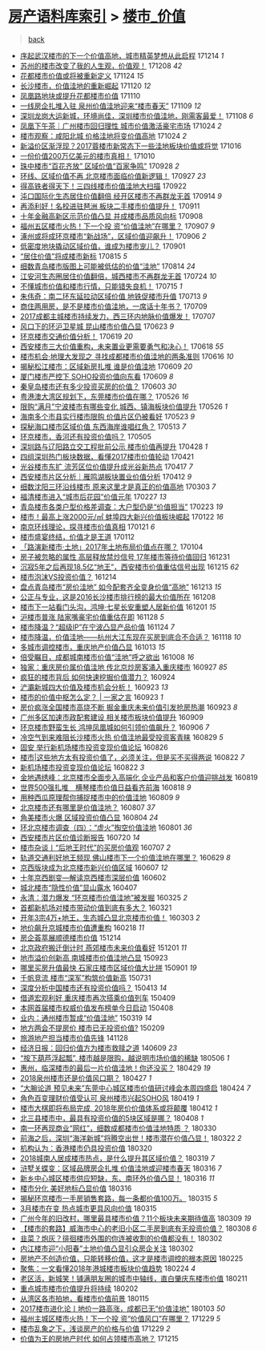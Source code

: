 [房产语料库索引](../../README.md)  > [楼市_价值](楼市_价值.md)
====
> [back](../README.md)

- [序起武汉楼市的下一个价值高地，城市精英梦想从此启程](http://jkwz.applinzi.com/ittc/7046898715158119441.html#%E5%BA%8F%E8%B5%B7%E6%AD%A6%E6%B1%89%E6%A5%BC%E5%B8%82%E7%9A%84%E4%B8%8B%E4%B8%80%E4%B8%AA%E4%BB%B7%E5%80%BC%E9%AB%98%E5%9C%B0%EF%BC%8C%E5%9F%8E%E5%B8%82%E7%B2%BE%E8%8B%B1%E6%A2%A6%E6%83%B3%E4%BB%8E%E6%AD%A4%E5%90%AF%E7%A8%8B) 171214 *1* 
- [苏州的楼市改变了我的人生观，价值观！](http://jkwz.applinzi.com/ittc/7044666178612495376.html#%E8%8B%8F%E5%B7%9E%E7%9A%84%E6%A5%BC%E5%B8%82%E6%94%B9%E5%8F%98%E4%BA%86%E6%88%91%E7%9A%84%E4%BA%BA%E7%94%9F%E8%A7%82%EF%BC%8C%E4%BB%B7%E5%80%BC%E8%A7%82%EF%BC%81) 171208 *42* 
- [花都楼市价值或将被重新定义](http://jkwz.applinzi.com/ittc/7039310158390363152.html#%E8%8A%B1%E9%83%BD%E6%A5%BC%E5%B8%82%E4%BB%B7%E5%80%BC%E6%88%96%E5%B0%86%E8%A2%AB%E9%87%8D%E6%96%B0%E5%AE%9A%E4%B9%89) 171124 *15* 
- [长沙楼市，价值洼地的重新崛起](http://jkwz.applinzi.com/ittc/7038004712526316560.html#%E9%95%BF%E6%B2%99%E6%A5%BC%E5%B8%82%EF%BC%8C%E4%BB%B7%E5%80%BC%E6%B4%BC%E5%9C%B0%E7%9A%84%E9%87%8D%E6%96%B0%E5%B4%9B%E8%B5%B7) 171120 *12* 
- [凤凰路地块或提升花都楼市价值](http://jkwz.applinzi.com/ittc/7034259462142034960.html#%E5%87%A4%E5%87%B0%E8%B7%AF%E5%9C%B0%E5%9D%97%E6%88%96%E6%8F%90%E5%8D%87%E8%8A%B1%E9%83%BD%E6%A5%BC%E5%B8%82%E4%BB%B7%E5%80%BC) 171110  
- [一线房企扎堆入驻 泉州价值洼地迎来“楼市春天”](http://jkwz.applinzi.com/ittc/7034065144324293648.html#%E4%B8%80%E7%BA%BF%E6%88%BF%E4%BC%81%E6%89%8E%E5%A0%86%E5%85%A5%E9%A9%BB+%E6%B3%89%E5%B7%9E%E4%BB%B7%E5%80%BC%E6%B4%BC%E5%9C%B0%E8%BF%8E%E6%9D%A5%E2%80%9C%E6%A5%BC%E5%B8%82%E6%98%A5%E5%A4%A9%E2%80%9D) 171109 *12* 
- [深圳龙岗大运新城，环境尚佳，深圳楼市价值洼地，刚需客最爱！](http://jkwz.applinzi.com/ittc/7033662922180527121.html#%E6%B7%B1%E5%9C%B3%E9%BE%99%E5%B2%97%E5%A4%A7%E8%BF%90%E6%96%B0%E5%9F%8E%EF%BC%8C%E7%8E%AF%E5%A2%83%E5%B0%9A%E4%BD%B3%EF%BC%8C%E6%B7%B1%E5%9C%B3%E6%A5%BC%E5%B8%82%E4%BB%B7%E5%80%BC%E6%B4%BC%E5%9C%B0%EF%BC%8C%E5%88%9A%E9%9C%80%E5%AE%A2%E6%9C%80%E7%88%B1%EF%BC%81) 171108 *6* 
- [凤凰下午茶｜广州楼市回归理性 城市价值激活豪宅市场](http://jkwz.applinzi.com/ittc/7028123641001280529.html#%E5%87%A4%E5%87%B0%E4%B8%8B%E5%8D%88%E8%8C%B6%EF%BD%9C%E5%B9%BF%E5%B7%9E%E6%A5%BC%E5%B8%82%E5%9B%9E%E5%BD%92%E7%90%86%E6%80%A7+%E5%9F%8E%E5%B8%82%E4%BB%B7%E5%80%BC%E6%BF%80%E6%B4%BB%E8%B1%AA%E5%AE%85%E5%B8%82%E5%9C%BA) 171024 *2* 
- [楼市观察：咸阳北城 价格洼地将变价值高地](http://jkwz.applinzi.com/ittc/7028006626265662480.html#%E6%A5%BC%E5%B8%82%E8%A7%82%E5%AF%9F%EF%BC%9A%E5%92%B8%E9%98%B3%E5%8C%97%E5%9F%8E+%E4%BB%B7%E6%A0%BC%E6%B4%BC%E5%9C%B0%E5%B0%86%E5%8F%98%E4%BB%B7%E5%80%BC%E9%AB%98%E5%9C%B0) 171024 *2* 
- [新溢价区渐浮现？2017蓉楼市新常态下一些洼地板块价值或将觉](http://jkwz.applinzi.com/ittc/7025089960544306192.html#%E6%96%B0%E6%BA%A2%E4%BB%B7%E5%8C%BA%E6%B8%90%E6%B5%AE%E7%8E%B0%EF%BC%9F2017%E8%93%89%E6%A5%BC%E5%B8%82%E6%96%B0%E5%B8%B8%E6%80%81%E4%B8%8B%E4%B8%80%E4%BA%9B%E6%B4%BC%E5%9C%B0%E6%9D%BF%E5%9D%97%E4%BB%B7%E5%80%BC%E6%88%96%E5%B0%86%E8%A7%89) 171016  
- [一份价值200万亿美元的楼市真相！](http://jkwz.applinzi.com/ittc/7022736620829279249.html#%E4%B8%80%E4%BB%BD%E4%BB%B7%E5%80%BC200%E4%B8%87%E4%BA%BF%E7%BE%8E%E5%85%83%E7%9A%84%E6%A5%BC%E5%B8%82%E7%9C%9F%E7%9B%B8%EF%BC%81) 171010  
- [珠中楼市“百花齐放” 区域价值“百家争鸣”](http://jkwz.applinzi.com/ittc/7018278637110035473.html#%E7%8F%A0%E4%B8%AD%E6%A5%BC%E5%B8%82%E2%80%9C%E7%99%BE%E8%8A%B1%E9%BD%90%E6%94%BE%E2%80%9D+%E5%8C%BA%E5%9F%9F%E4%BB%B7%E5%80%BC%E2%80%9C%E7%99%BE%E5%AE%B6%E4%BA%89%E9%B8%A3%E2%80%9D) 170928 *2* 
- [环线、区域价值不再 北京楼市面临价值新逻辑！](http://jkwz.applinzi.com/ittc/7018032792695473169.html#%E7%8E%AF%E7%BA%BF%E3%80%81%E5%8C%BA%E5%9F%9F%E4%BB%B7%E5%80%BC%E4%B8%8D%E5%86%8D+%E5%8C%97%E4%BA%AC%E6%A5%BC%E5%B8%82%E9%9D%A2%E4%B8%B4%E4%BB%B7%E5%80%BC%E6%96%B0%E9%80%BB%E8%BE%91%EF%BC%81) 170927 *23* 
- [得高铁者得天下！三四线楼市价值洼地大扫描](http://jkwz.applinzi.com/ittc/7016120834383676432.html#%E5%BE%97%E9%AB%98%E9%93%81%E8%80%85%E5%BE%97%E5%A4%A9%E4%B8%8B%EF%BC%81%E4%B8%89%E5%9B%9B%E7%BA%BF%E6%A5%BC%E5%B8%82%E4%BB%B7%E5%80%BC%E6%B4%BC%E5%9C%B0%E5%A4%A7%E6%89%AB%E6%8F%8F) 170922  
- [沌口国际化生态居住价值翻倍 经开区楼市不再群龙无首](http://jkwz.applinzi.com/ittc/7013184013311935505.html#%E6%B2%8C%E5%8F%A3%E5%9B%BD%E9%99%85%E5%8C%96%E7%94%9F%E6%80%81%E5%B1%85%E4%BD%8F%E4%BB%B7%E5%80%BC%E7%BF%BB%E5%80%8D+%E7%BB%8F%E5%BC%80%E5%8C%BA%E6%A5%BC%E5%B8%82%E4%B8%8D%E5%86%8D%E7%BE%A4%E9%BE%99%E6%97%A0%E9%A6%96) 170914 *9* 
- [再添利好！名校进驻琶洲 板块二手楼市价值提升！](http://jkwz.applinzi.com/ittc/7011944861669000209.html#%E5%86%8D%E6%B7%BB%E5%88%A9%E5%A5%BD%EF%BC%81%E5%90%8D%E6%A0%A1%E8%BF%9B%E9%A9%BB%E7%90%B6%E6%B4%B2+%E6%9D%BF%E5%9D%97%E4%BA%8C%E6%89%8B%E6%A5%BC%E5%B8%82%E4%BB%B7%E5%80%BC%E6%8F%90%E5%8D%87%EF%BC%81) 170911  
- [十年金融高新区示范价值凸显 并成楼市品质风向标](http://jkwz.applinzi.com/ittc/7010839265876116497.html#%E5%8D%81%E5%B9%B4%E9%87%91%E8%9E%8D%E9%AB%98%E6%96%B0%E5%8C%BA%E7%A4%BA%E8%8C%83%E4%BB%B7%E5%80%BC%E5%87%B8%E6%98%BE+%E5%B9%B6%E6%88%90%E6%A5%BC%E5%B8%82%E5%93%81%E8%B4%A8%E9%A3%8E%E5%90%91%E6%A0%87) 170908  
- [福州五区楼市火热！下一个投 资“价值洼地”在哪里？](http://jkwz.applinzi.com/ittc/7010496175512486928.html#%E7%A6%8F%E5%B7%9E%E4%BA%94%E5%8C%BA%E6%A5%BC%E5%B8%82%E7%81%AB%E7%83%AD%EF%BC%81%E4%B8%8B%E4%B8%80%E4%B8%AA%E6%8A%95+%E8%B5%84%E2%80%9C%E4%BB%B7%E5%80%BC%E6%B4%BC%E5%9C%B0%E2%80%9D%E5%9C%A8%E5%93%AA%E9%87%8C%EF%BC%9F) 170907 *9* 
- [涿州或将成环京楼市“新战场”，区域价值迎飙升！](http://jkwz.applinzi.com/ittc/7010135024228369424.html#%E6%B6%BF%E5%B7%9E%E6%88%96%E5%B0%86%E6%88%90%E7%8E%AF%E4%BA%AC%E6%A5%BC%E5%B8%82%E2%80%9C%E6%96%B0%E6%88%98%E5%9C%BA%E2%80%9D%EF%BC%8C%E5%8C%BA%E5%9F%9F%E4%BB%B7%E5%80%BC%E8%BF%8E%E9%A3%99%E5%8D%87%EF%BC%81) 170906 *2* 
- [低密度地块撬动区域价值，谁成为楼市宠儿？](http://jkwz.applinzi.com/ittc/7008276415219500049.html#%E4%BD%8E%E5%AF%86%E5%BA%A6%E5%9C%B0%E5%9D%97%E6%92%AC%E5%8A%A8%E5%8C%BA%E5%9F%9F%E4%BB%B7%E5%80%BC%EF%BC%8C%E8%B0%81%E6%88%90%E4%B8%BA%E6%A5%BC%E5%B8%82%E5%AE%A0%E5%84%BF%EF%BC%9F) 170901  
- [“居住价值”将成楼市新标](http://jkwz.applinzi.com/ittc/7002154388276380688.html#%E2%80%9C%E5%B1%85%E4%BD%8F%E4%BB%B7%E5%80%BC%E2%80%9D%E5%B0%86%E6%88%90%E6%A5%BC%E5%B8%82%E6%96%B0%E6%A0%87) 170815 *5* 
- [细数青岛楼市版图上可能被低估的价值“洼地”](http://jkwz.applinzi.com/ittc/7001612960437634065.html#%E7%BB%86%E6%95%B0%E9%9D%92%E5%B2%9B%E6%A5%BC%E5%B8%82%E7%89%88%E5%9B%BE%E4%B8%8A%E5%8F%AF%E8%83%BD%E8%A2%AB%E4%BD%8E%E4%BC%B0%E7%9A%84%E4%BB%B7%E5%80%BC%E2%80%9C%E6%B4%BC%E5%9C%B0%E2%80%9D) 170814 *24* 
- [江安河生态圈居住价值翻倍，城西楼市不再群龙无首](http://jkwz.applinzi.com/ittc/6993800498753569808.html#%E6%B1%9F%E5%AE%89%E6%B2%B3%E7%94%9F%E6%80%81%E5%9C%88%E5%B1%85%E4%BD%8F%E4%BB%B7%E5%80%BC%E7%BF%BB%E5%80%8D%EF%BC%8C%E5%9F%8E%E8%A5%BF%E6%A5%BC%E5%B8%82%E4%B8%8D%E5%86%8D%E7%BE%A4%E9%BE%99%E6%97%A0%E9%A6%96) 170724 *10* 
- [不懂城市价值和楼市行情，只能错失良机！](http://jkwz.applinzi.com/ittc/6990144452835148816.html#%E4%B8%8D%E6%87%82%E5%9F%8E%E5%B8%82%E4%BB%B7%E5%80%BC%E5%92%8C%E6%A5%BC%E5%B8%82%E8%A1%8C%E6%83%85%EF%BC%8C%E5%8F%AA%E8%83%BD%E9%94%99%E5%A4%B1%E8%89%AF%E6%9C%BA%EF%BC%81) 170715 *1* 
- [朱伟奇：南二环东延拉动区域价值 地铁促楼市升值](http://jkwz.applinzi.com/ittc/6989800571392230416.html#%E6%9C%B1%E4%BC%9F%E5%A5%87%EF%BC%9A%E5%8D%97%E4%BA%8C%E7%8E%AF%E4%B8%9C%E5%BB%B6%E6%8B%89%E5%8A%A8%E5%8C%BA%E5%9F%9F%E4%BB%B7%E5%80%BC+%E5%9C%B0%E9%93%81%E4%BF%83%E6%A5%BC%E5%B8%82%E5%8D%87%E5%80%BC) 170713 *9* 
- [商住两用房，是不是楼市价值洼地，一席话十年书？](http://jkwz.applinzi.com/ittc/6988437290027058180.html#%E5%95%86%E4%BD%8F%E4%B8%A4%E7%94%A8%E6%88%BF%EF%BC%8C%E6%98%AF%E4%B8%8D%E6%98%AF%E6%A5%BC%E5%B8%82%E4%BB%B7%E5%80%BC%E6%B4%BC%E5%9C%B0%EF%BC%8C%E4%B8%80%E5%B8%AD%E8%AF%9D%E5%8D%81%E5%B9%B4%E4%B9%A6%EF%BC%9F) 170709  
- [2017成都主城楼市持续发力，西三环内地脉价值爆发！](http://jkwz.applinzi.com/ittc/6987568577908311045.html#2017%E6%88%90%E9%83%BD%E4%B8%BB%E5%9F%8E%E6%A5%BC%E5%B8%82%E6%8C%81%E7%BB%AD%E5%8F%91%E5%8A%9B%EF%BC%8C%E8%A5%BF%E4%B8%89%E7%8E%AF%E5%86%85%E5%9C%B0%E8%84%89%E4%BB%B7%E5%80%BC%E7%88%86%E5%8F%91%EF%BC%81) 170707  
- [风口下的环沪卫星城 昆山楼市价值凸显](http://jkwz.applinzi.com/ittc/6982252413002974212.html#%E9%A3%8E%E5%8F%A3%E4%B8%8B%E7%9A%84%E7%8E%AF%E6%B2%AA%E5%8D%AB%E6%98%9F%E5%9F%8E+%E6%98%86%E5%B1%B1%E6%A5%BC%E5%B8%82%E4%BB%B7%E5%80%BC%E5%87%B8%E6%98%BE) 170623 *9* 
- [环京楼市交通价值分析！](http://jkwz.applinzi.com/ittc/6980979712124781572.html#%E7%8E%AF%E4%BA%AC%E6%A5%BC%E5%B8%82%E4%BA%A4%E9%80%9A%E4%BB%B7%E5%80%BC%E5%88%86%E6%9E%90%EF%BC%81) 170619 *20* 
- [西安楼市三大价值重构，未来置业更需要勇气和决心！](http://jkwz.applinzi.com/ittc/6980542723718120452.html#%E8%A5%BF%E5%AE%89%E6%A5%BC%E5%B8%82%E4%B8%89%E5%A4%A7%E4%BB%B7%E5%80%BC%E9%87%8D%E6%9E%84%EF%BC%8C%E6%9C%AA%E6%9D%A5%E7%BD%AE%E4%B8%9A%E6%9B%B4%E9%9C%80%E8%A6%81%E5%8B%87%E6%B0%94%E5%92%8C%E5%86%B3%E5%BF%83%EF%BC%81) 170618 *55* 
- [楼市机会·地理大发现之 寻找成都楼市价值洼地的两条准则](http://jkwz.applinzi.com/ittc/6979814105438225412.html#%E6%A5%BC%E5%B8%82%E6%9C%BA%E4%BC%9A%C2%B7%E5%9C%B0%E7%90%86%E5%A4%A7%E5%8F%91%E7%8E%B0%E4%B9%8B+%E5%AF%BB%E6%89%BE%E6%88%90%E9%83%BD%E6%A5%BC%E5%B8%82%E4%BB%B7%E5%80%BC%E6%B4%BC%E5%9C%B0%E7%9A%84%E4%B8%A4%E6%9D%A1%E5%87%86%E5%88%99) 170616 *10* 
- [揭秘松江楼市：区域新房扎堆 谁是价值洼地](http://jkwz.applinzi.com/ittc/6977120455503643653.html#%E6%8F%AD%E7%A7%98%E6%9D%BE%E6%B1%9F%E6%A5%BC%E5%B8%82%EF%BC%9A%E5%8C%BA%E5%9F%9F%E6%96%B0%E6%88%BF%E6%89%8E%E5%A0%86+%E8%B0%81%E6%98%AF%E4%BB%B7%E5%80%BC%E6%B4%BC%E5%9C%B0) 170609 *20* 
- [厦门楼市严控下 SOHO投资价值向东看](http://jkwz.applinzi.com/ittc/6977110215802487812.html#%E5%8E%A6%E9%97%A8%E6%A5%BC%E5%B8%82%E4%B8%A5%E6%8E%A7%E4%B8%8B+SOHO%E6%8A%95%E8%B5%84%E4%BB%B7%E5%80%BC%E5%90%91%E4%B8%9C%E7%9C%8B) 170609 *8* 
- [秦皇岛楼市还有多少投资买房的价值？](http://jkwz.applinzi.com/ittc/6975014542802158596.html#%E7%A7%A6%E7%9A%87%E5%B2%9B%E6%A5%BC%E5%B8%82%E8%BF%98%E6%9C%89%E5%A4%9A%E5%B0%91%E6%8A%95%E8%B5%84%E4%B9%B0%E6%88%BF%E7%9A%84%E4%BB%B7%E5%80%BC%EF%BC%9F) 170603 *30* 
- [粤港澳大湾区规划下，东莞楼市价值在哪？](http://jkwz.applinzi.com/ittc/6971996184838145028.html#%E7%B2%A4%E6%B8%AF%E6%BE%B3%E5%A4%A7%E6%B9%BE%E5%8C%BA%E8%A7%84%E5%88%92%E4%B8%8B%EF%BC%8C%E4%B8%9C%E8%8E%9E%E6%A5%BC%E5%B8%82%E4%BB%B7%E5%80%BC%E5%9C%A8%E5%93%AA%EF%BC%9F) 170526 *16* 
- [限购“满月”宁波楼市有哪些变化 城西、镇海板块价值提升](http://jkwz.applinzi.com/ittc/6971872294468060164.html#%E9%99%90%E8%B4%AD%E2%80%9C%E6%BB%A1%E6%9C%88%E2%80%9D%E5%AE%81%E6%B3%A2%E6%A5%BC%E5%B8%82%E6%9C%89%E5%93%AA%E4%BA%9B%E5%8F%98%E5%8C%96+%E5%9F%8E%E8%A5%BF%E3%80%81%E9%95%87%E6%B5%B7%E6%9D%BF%E5%9D%97%E4%BB%B7%E5%80%BC%E6%8F%90%E5%8D%87) 170526 *1* 
- [海南多个市县实行楼市限购 价值片区仍被看好](http://jkwz.applinzi.com/ittc/6970900121578374148.html#%E6%B5%B7%E5%8D%97%E5%A4%9A%E4%B8%AA%E5%B8%82%E5%8E%BF%E5%AE%9E%E8%A1%8C%E6%A5%BC%E5%B8%82%E9%99%90%E8%B4%AD+%E4%BB%B7%E5%80%BC%E7%89%87%E5%8C%BA%E4%BB%8D%E8%A2%AB%E7%9C%8B%E5%A5%BD) 170523 *9* 
- [探秘海口楼市区域价值 东西海岸谁唱红角？](http://jkwz.applinzi.com/ittc/6967212179685114885.html#%E6%8E%A2%E7%A7%98%E6%B5%B7%E5%8F%A3%E6%A5%BC%E5%B8%82%E5%8C%BA%E5%9F%9F%E4%BB%B7%E5%80%BC+%E4%B8%9C%E8%A5%BF%E6%B5%B7%E5%B2%B8%E8%B0%81%E5%94%B1%E7%BA%A2%E8%A7%92%EF%BC%9F) 170513 *7* 
- [环京楼市，香河还有投资价值吗？](http://jkwz.applinzi.com/ittc/6964321649158521861.html#%E7%8E%AF%E4%BA%AC%E6%A5%BC%E5%B8%82%EF%BC%8C%E9%A6%99%E6%B2%B3%E8%BF%98%E6%9C%89%E6%8A%95%E8%B5%84%E4%BB%B7%E5%80%BC%E5%90%97%EF%BC%9F) 170505  
- [深圳路与辽阳路立交工程批前公示 楼市价值再提升](http://jkwz.applinzi.com/ittc/6961605617608295429.html#%E6%B7%B1%E5%9C%B3%E8%B7%AF%E4%B8%8E%E8%BE%BD%E9%98%B3%E8%B7%AF%E7%AB%8B%E4%BA%A4%E5%B7%A5%E7%A8%8B%E6%89%B9%E5%89%8D%E5%85%AC%E7%A4%BA+%E6%A5%BC%E5%B8%82%E4%BB%B7%E5%80%BC%E5%86%8D%E6%8F%90%E5%8D%87) 170428 *1* 
- [四组深圳热门板块数据，看懂2017楼市价值轮动](http://jkwz.applinzi.com/ittc/6959030418346083332.html#%E5%9B%9B%E7%BB%84%E6%B7%B1%E5%9C%B3%E7%83%AD%E9%97%A8%E6%9D%BF%E5%9D%97%E6%95%B0%E6%8D%AE%EF%BC%8C%E7%9C%8B%E6%87%822017%E6%A5%BC%E5%B8%82%E4%BB%B7%E5%80%BC%E8%BD%AE%E5%8A%A8) 170421  
- [光谷楼市东扩 流芳区位价值提升成光谷新热点](http://jkwz.applinzi.com/ittc/6957430164626605061.html#%E5%85%89%E8%B0%B7%E6%A5%BC%E5%B8%82%E4%B8%9C%E6%89%A9+%E6%B5%81%E8%8A%B3%E5%8C%BA%E4%BD%8D%E4%BB%B7%E5%80%BC%E6%8F%90%E5%8D%87%E6%88%90%E5%85%89%E8%B0%B7%E6%96%B0%E7%83%AD%E7%82%B9) 170417 *7* 
- [西安楼市片区分析｜雁鸣湖板块置业价值分析](http://jkwz.applinzi.com/ittc/6955603561680471045.html#%E8%A5%BF%E5%AE%89%E6%A5%BC%E5%B8%82%E7%89%87%E5%8C%BA%E5%88%86%E6%9E%90%EF%BD%9C%E9%9B%81%E9%B8%A3%E6%B9%96%E6%9D%BF%E5%9D%97%E7%BD%AE%E4%B8%9A%E4%BB%B7%E5%80%BC%E5%88%86%E6%9E%90) 170412 *9* 
- [细数沈阳三环沿线楼市 原来这里才是真正的价值高地](http://jkwz.applinzi.com/ittc/6940765838566228997.html#%E7%BB%86%E6%95%B0%E6%B2%88%E9%98%B3%E4%B8%89%E7%8E%AF%E6%B2%BF%E7%BA%BF%E6%A5%BC%E5%B8%82+%E5%8E%9F%E6%9D%A5%E8%BF%99%E9%87%8C%E6%89%8D%E6%98%AF%E7%9C%9F%E6%AD%A3%E7%9A%84%E4%BB%B7%E5%80%BC%E9%AB%98%E5%9C%B0) 170303 *7* 
- [福清楼市进入“城市后花园”价值元年](http://jkwz.applinzi.com/ittc/6939317438754849796.html#%E7%A6%8F%E6%B8%85%E6%A5%BC%E5%B8%82%E8%BF%9B%E5%85%A5%E2%80%9C%E5%9F%8E%E5%B8%82%E5%90%8E%E8%8A%B1%E5%9B%AD%E2%80%9D%E4%BB%B7%E5%80%BC%E5%85%83%E5%B9%B4) 170227 *13* 
- [青岛楼市各类户型价格差调查：大户型仍是“价值担当”](http://jkwz.applinzi.com/ittc/6937728909587252229.html#%E9%9D%92%E5%B2%9B%E6%A5%BC%E5%B8%82%E5%90%84%E7%B1%BB%E6%88%B7%E5%9E%8B%E4%BB%B7%E6%A0%BC%E5%B7%AE%E8%B0%83%E6%9F%A5%EF%BC%9A%E5%A4%A7%E6%88%B7%E5%9E%8B%E4%BB%8D%E6%98%AF%E2%80%9C%E4%BB%B7%E5%80%BC%E6%8B%85%E5%BD%93%E2%80%9D) 170223 *19* 
- [楼市！最高上涨2000元/㎡ 蚌埠四大新兴价值板块崛起](http://jkwz.applinzi.com/ittc/6925890933613921284.html#%E6%A5%BC%E5%B8%82%EF%BC%81%E6%9C%80%E9%AB%98%E4%B8%8A%E6%B6%A82000%E5%85%83%2F%E3%8E%A1+%E8%9A%8C%E5%9F%A0%E5%9B%9B%E5%A4%A7%E6%96%B0%E5%85%B4%E4%BB%B7%E5%80%BC%E6%9D%BF%E5%9D%97%E5%B4%9B%E8%B5%B7) 170122 *16* 
- [南京环线理论，探寻楼市价值真相](http://jkwz.applinzi.com/ittc/6925547179380048900.html#%E5%8D%97%E4%BA%AC%E7%8E%AF%E7%BA%BF%E7%90%86%E8%AE%BA%EF%BC%8C%E6%8E%A2%E5%AF%BB%E6%A5%BC%E5%B8%82%E4%BB%B7%E5%80%BC%E7%9C%9F%E7%9B%B8) 170121 *6* 
- [楼市盛宴终结，价值才是王道](http://jkwz.applinzi.com/ittc/6922176595363365893.html#%E6%A5%BC%E5%B8%82%E7%9B%9B%E5%AE%B4%E7%BB%88%E7%BB%93%EF%BC%8C%E4%BB%B7%E5%80%BC%E6%89%8D%E6%98%AF%E7%8E%8B%E9%81%93) 170112  
- [「路演新楼市·土地」2017年土地布局价值点在哪？](http://jkwz.applinzi.com/ittc/6919424892239086596.html#%E3%80%8C%E8%B7%AF%E6%BC%94%E6%96%B0%E6%A5%BC%E5%B8%82%C2%B7%E5%9C%9F%E5%9C%B0%E3%80%8D2017%E5%B9%B4%E5%9C%9F%E5%9C%B0%E5%B8%83%E5%B1%80%E4%BB%B7%E5%80%BC%E7%82%B9%E5%9C%A8%E5%93%AA%EF%BC%9F) 170104  
- [房子被忽略的属性 高层释放禁炒信号 17年楼市等待价值回归](http://jkwz.applinzi.com/ittc/6917580075318117381.html#%E6%88%BF%E5%AD%90%E8%A2%AB%E5%BF%BD%E7%95%A5%E7%9A%84%E5%B1%9E%E6%80%A7+%E9%AB%98%E5%B1%82%E9%87%8A%E6%94%BE%E7%A6%81%E7%82%92%E4%BF%A1%E5%8F%B7+17%E5%B9%B4%E6%A5%BC%E5%B8%82%E7%AD%89%E5%BE%85%E4%BB%B7%E5%80%BC%E5%9B%9E%E5%BD%92) 161231  
- [沉寂5年之后再现18.5亿“地王”，西安楼市价值重估信号出现](http://jkwz.applinzi.com/ittc/6911910587281179652.html#%E6%B2%89%E5%AF%825%E5%B9%B4%E4%B9%8B%E5%90%8E%E5%86%8D%E7%8E%B018.5%E4%BA%BF%E2%80%9C%E5%9C%B0%E7%8E%8B%E2%80%9D%EF%BC%8C%E8%A5%BF%E5%AE%89%E6%A5%BC%E5%B8%82%E4%BB%B7%E5%80%BC%E9%87%8D%E4%BC%B0%E4%BF%A1%E5%8F%B7%E5%87%BA%E7%8E%B0) 161215 *62* 
- [楼市泡沫VS投资价值？](http://jkwz.applinzi.com/ittc/6911511203158688773.html#%E6%A5%BC%E5%B8%82%E6%B3%A1%E6%B2%ABVS%E6%8A%95%E8%B5%84%E4%BB%B7%E5%80%BC%EF%BC%9F) 161214  
- [盘点青岛楼市“房价洼地” 如今配套齐全变身价值“高地”](http://jkwz.applinzi.com/ittc/6911013685870199813.html#%E7%9B%98%E7%82%B9%E9%9D%92%E5%B2%9B%E6%A5%BC%E5%B8%82%E2%80%9C%E6%88%BF%E4%BB%B7%E6%B4%BC%E5%9C%B0%E2%80%9D+%E5%A6%82%E4%BB%8A%E9%85%8D%E5%A5%97%E9%BD%90%E5%85%A8%E5%8F%98%E8%BA%AB%E4%BB%B7%E5%80%BC%E2%80%9C%E9%AB%98%E5%9C%B0%E2%80%9D) 161213 *15* 
- [公正与专业，这是2016长沙楼市排行榜的最大价值所在](http://jkwz.applinzi.com/ittc/6909178965830140932.html#%E5%85%AC%E6%AD%A3%E4%B8%8E%E4%B8%93%E4%B8%9A%EF%BC%8C%E8%BF%99%E6%98%AF2016%E9%95%BF%E6%B2%99%E6%A5%BC%E5%B8%82%E6%8E%92%E8%A1%8C%E6%A6%9C%E7%9A%84%E6%9C%80%E5%A4%A7%E4%BB%B7%E5%80%BC%E6%89%80%E5%9C%A8) 161208  
- [楼市下一站看门头沟，鸿坤·七星长安重塑人居新价值](http://jkwz.applinzi.com/ittc/6906680094897996804.html#%E6%A5%BC%E5%B8%82%E4%B8%8B%E4%B8%80%E7%AB%99%E7%9C%8B%E9%97%A8%E5%A4%B4%E6%B2%9F%EF%BC%8C%E9%B8%BF%E5%9D%A4%C2%B7%E4%B8%83%E6%98%9F%E9%95%BF%E5%AE%89%E9%87%8D%E5%A1%91%E4%BA%BA%E5%B1%85%E6%96%B0%E4%BB%B7%E5%80%BC) 161201 *15* 
- [沪楼市普涨 陆家嘴豪宅价值重估在即](http://jkwz.applinzi.com/ittc/6902469502528128004.html#%E6%B2%AA%E6%A5%BC%E5%B8%82%E6%99%AE%E6%B6%A8+%E9%99%86%E5%AE%B6%E5%98%B4%E8%B1%AA%E5%AE%85%E4%BB%B7%E5%80%BC%E9%87%8D%E4%BC%B0%E5%9C%A8%E5%8D%B3) 161128 *5* 
- [楼市降温？“超级IP”在宁波凸显产品价值](http://jkwz.applinzi.com/ittc/6904084531551683589.html#%E6%A5%BC%E5%B8%82%E9%99%8D%E6%B8%A9%EF%BC%9F%E2%80%9C%E8%B6%85%E7%BA%A7IP%E2%80%9D%E5%9C%A8%E5%AE%81%E6%B3%A2%E5%87%B8%E6%98%BE%E4%BA%A7%E5%93%81%E4%BB%B7%E5%80%BC) 161124 *7* 
- [楼市降温，价值洼地——杭州大江东现在买房到底合不合适？](http://jkwz.applinzi.com/ittc/6901911368222901253.html#%E6%A5%BC%E5%B8%82%E9%99%8D%E6%B8%A9%EF%BC%8C%E4%BB%B7%E5%80%BC%E6%B4%BC%E5%9C%B0%E2%80%94%E2%80%94%E6%9D%AD%E5%B7%9E%E5%A4%A7%E6%B1%9F%E4%B8%9C%E7%8E%B0%E5%9C%A8%E4%B9%B0%E6%88%BF%E5%88%B0%E5%BA%95%E5%90%88%E4%B8%8D%E5%90%88%E9%80%82%EF%BC%9F) 161118 *10* 
- [多城市调控楼市，重庆地产价值凸显](http://jkwz.applinzi.com/ittc/6888304677858313220.html#%E5%A4%9A%E5%9F%8E%E5%B8%82%E8%B0%83%E6%8E%A7%E6%A5%BC%E5%B8%82%EF%BC%8C%E9%87%8D%E5%BA%86%E5%9C%B0%E4%BA%A7%E4%BB%B7%E5%80%BC%E5%87%B8%E6%98%BE) 161013 *15* 
- [倍受瞩目，成都城南楼市价值“洼地”呼之欲出](http://jkwz.applinzi.com/ittc/6886692998246564869.html#%E5%80%8D%E5%8F%97%E7%9E%A9%E7%9B%AE%EF%BC%8C%E6%88%90%E9%83%BD%E5%9F%8E%E5%8D%97%E6%A5%BC%E5%B8%82%E4%BB%B7%E5%80%BC%E2%80%9C%E6%B4%BC%E5%9C%B0%E2%80%9D%E5%91%BC%E4%B9%8B%E6%AC%B2%E5%87%BA) 161008 *16* 
- [独家：重庆房价属价值洼地 传北京炒房客涌入重庆楼市](http://jkwz.applinzi.com/ittc/6882529186832450564.html#%E7%8B%AC%E5%AE%B6%EF%BC%9A%E9%87%8D%E5%BA%86%E6%88%BF%E4%BB%B7%E5%B1%9E%E4%BB%B7%E5%80%BC%E6%B4%BC%E5%9C%B0+%E4%BC%A0%E5%8C%97%E4%BA%AC%E7%82%92%E6%88%BF%E5%AE%A2%E6%B6%8C%E5%85%A5%E9%87%8D%E5%BA%86%E6%A5%BC%E5%B8%82) 160927 *85* 
- [疯狂的楼市背后 如何快速挖掘价值潜力？](http://jkwz.applinzi.com/ittc/6881573932892685316.html#%E7%96%AF%E7%8B%82%E7%9A%84%E6%A5%BC%E5%B8%82%E8%83%8C%E5%90%8E+%E5%A6%82%E4%BD%95%E5%BF%AB%E9%80%9F%E6%8C%96%E6%8E%98%E4%BB%B7%E5%80%BC%E6%BD%9C%E5%8A%9B%EF%BC%9F) 160924  
- [浐灞新城四大价值及楼市机会分析！](http://jkwz.applinzi.com/ittc/6881182677914354692.html#%E6%B5%90%E7%81%9E%E6%96%B0%E5%9F%8E%E5%9B%9B%E5%A4%A7%E4%BB%B7%E5%80%BC%E5%8F%8A%E6%A5%BC%E5%B8%82%E6%9C%BA%E4%BC%9A%E5%88%86%E6%9E%90%EF%BC%81) 160923 *13* 
- [楼市的价值中枢怎么定？ | 一家之言](http://jkwz.applinzi.com/ittc/6881139658112631813.html#%E6%A5%BC%E5%B8%82%E7%9A%84%E4%BB%B7%E5%80%BC%E4%B8%AD%E6%9E%A2%E6%80%8E%E4%B9%88%E5%AE%9A%EF%BC%9F+%7C+%E4%B8%80%E5%AE%B6%E4%B9%8B%E8%A8%80) 160923 *1* 
- [房价疯涨全国楼市高烧不断 掘金重庆未来价值引发抢房热潮](http://jkwz.applinzi.com/ittc/6880909803387356165.html#%E6%88%BF%E4%BB%B7%E7%96%AF%E6%B6%A8%E5%85%A8%E5%9B%BD%E6%A5%BC%E5%B8%82%E9%AB%98%E7%83%A7%E4%B8%8D%E6%96%AD+%E6%8E%98%E9%87%91%E9%87%8D%E5%BA%86%E6%9C%AA%E6%9D%A5%E4%BB%B7%E5%80%BC%E5%BC%95%E5%8F%91%E6%8A%A2%E6%88%BF%E7%83%AD%E6%BD%AE) 160923 *8* 
- [广州多区加速市政配套建设 相关楼市板块价值提升](http://jkwz.applinzi.com/ittc/6875688060540421125.html#%E5%B9%BF%E5%B7%9E%E5%A4%9A%E5%8C%BA%E5%8A%A0%E9%80%9F%E5%B8%82%E6%94%BF%E9%85%8D%E5%A5%97%E5%BB%BA%E8%AE%BE+%E7%9B%B8%E5%85%B3%E6%A5%BC%E5%B8%82%E6%9D%BF%E5%9D%97%E4%BB%B7%E5%80%BC%E6%8F%90%E5%8D%87) 160909  
- [环京楼市野蛮生长 鸿坤凤凰城如何引领价值飙升？](http://jkwz.applinzi.com/ittc/6874754754240054277.html#%E7%8E%AF%E4%BA%AC%E6%A5%BC%E5%B8%82%E9%87%8E%E8%9B%AE%E7%94%9F%E9%95%BF+%E9%B8%BF%E5%9D%A4%E5%87%A4%E5%87%B0%E5%9F%8E%E5%A6%82%E4%BD%95%E5%BC%95%E9%A2%86%E4%BB%B7%E5%80%BC%E9%A3%99%E5%8D%87%EF%BC%9F) 160906 *7* 
- [冷空气到来难阻长沙楼市火热 价值洼地最受投资客青睐](http://jkwz.applinzi.com/ittc/6871808089166185476.html#%E5%86%B7%E7%A9%BA%E6%B0%94%E5%88%B0%E6%9D%A5%E9%9A%BE%E9%98%BB%E9%95%BF%E6%B2%99%E6%A5%BC%E5%B8%82%E7%81%AB%E7%83%AD+%E4%BB%B7%E5%80%BC%E6%B4%BC%E5%9C%B0%E6%9C%80%E5%8F%97%E6%8A%95%E8%B5%84%E5%AE%A2%E9%9D%92%E7%9D%90) 160829 *5* 
- [固安 举行新机场楼市投资变现价值论坛](http://jkwz.applinzi.com/ittc/6870503553449329669.html#%E5%9B%BA%E5%AE%89+%E4%B8%BE%E8%A1%8C%E6%96%B0%E6%9C%BA%E5%9C%BA%E6%A5%BC%E5%B8%82%E6%8A%95%E8%B5%84%E5%8F%98%E7%8E%B0%E4%BB%B7%E5%80%BC%E8%AE%BA%E5%9D%9B) 160826  
- [楼市|这些地方太有投资价值了，必须关注，但是买不买得两说](http://jkwz.applinzi.com/ittc/6869224980134495237.html#%E6%A5%BC%E5%B8%82%7C%E8%BF%99%E4%BA%9B%E5%9C%B0%E6%96%B9%E5%A4%AA%E6%9C%89%E6%8A%95%E8%B5%84%E4%BB%B7%E5%80%BC%E4%BA%86%EF%BC%8C%E5%BF%85%E9%A1%BB%E5%85%B3%E6%B3%A8%EF%BC%8C%E4%BD%86%E6%98%AF%E4%B9%B0%E4%B8%8D%E4%B9%B0%E5%BE%97%E4%B8%A4%E8%AF%B4) 160822 *7* 
- [新机场楼市投资变现价值论坛](http://jkwz.applinzi.com/ittc/6869107358525031429.html#%E6%96%B0%E6%9C%BA%E5%9C%BA%E6%A5%BC%E5%B8%82%E6%8A%95%E8%B5%84%E5%8F%98%E7%8E%B0%E4%BB%B7%E5%80%BC%E8%AE%BA%E5%9D%9B) 160822 *3* 
- [金地遇绣峰：北京楼市全面步入高端化 企业产品和客户价值迎挑战发](http://jkwz.applinzi.com/ittc/6868123151703213061.html#%E9%87%91%E5%9C%B0%E9%81%87%E7%BB%A3%E5%B3%B0%EF%BC%9A%E5%8C%97%E4%BA%AC%E6%A5%BC%E5%B8%82%E5%85%A8%E9%9D%A2%E6%AD%A5%E5%85%A5%E9%AB%98%E7%AB%AF%E5%8C%96+%E4%BC%81%E4%B8%9A%E4%BA%A7%E5%93%81%E5%92%8C%E5%AE%A2%E6%88%B7%E4%BB%B7%E5%80%BC%E8%BF%8E%E6%8C%91%E6%88%98%E5%8F%91) 160819  
- [世界500强扎堆　横琴楼市价值日益看齐前海](http://jkwz.applinzi.com/ittc/6867502394316948484.html#%E4%B8%96%E7%95%8C500%E5%BC%BA%E6%89%8E%E5%A0%86%E3%80%80%E6%A8%AA%E7%90%B4%E6%A5%BC%E5%B8%82%E4%BB%B7%E5%80%BC%E6%97%A5%E7%9B%8A%E7%9C%8B%E9%BD%90%E5%89%8D%E6%B5%B7) 160818 *9* 
- [用种西瓜原理帮你捕捉楼市中的价值洼地](http://jkwz.applinzi.com/ittc/6864155716801266692.html#%E7%94%A8%E7%A7%8D%E8%A5%BF%E7%93%9C%E5%8E%9F%E7%90%86%E5%B8%AE%E4%BD%A0%E6%8D%95%E6%8D%89%E6%A5%BC%E5%B8%82%E4%B8%AD%E7%9A%84%E4%BB%B7%E5%80%BC%E6%B4%BC%E5%9C%B0) 160809 *9* 
- [北京楼市还有哪里是价值洼地？](http://jkwz.applinzi.com/ittc/6863337924963337220.html#%E5%8C%97%E4%BA%AC%E6%A5%BC%E5%B8%82%E8%BF%98%E6%9C%89%E5%93%AA%E9%87%8C%E6%98%AF%E4%BB%B7%E5%80%BC%E6%B4%BC%E5%9C%B0%EF%BC%9F) 160807 *37* 
- [角美楼市火爆 区域投资价值凸显](http://jkwz.applinzi.com/ittc/6862387663788835845.html#%E8%A7%92%E7%BE%8E%E6%A5%BC%E5%B8%82%E7%81%AB%E7%88%86+%E5%8C%BA%E5%9F%9F%E6%8A%95%E8%B5%84%E4%BB%B7%E5%80%BC%E5%87%B8%E6%98%BE) 160804 *24* 
- [环北京楼市调查（四）：“虚火”掏空价值洼地](http://jkwz.applinzi.com/ittc/6861462620229600261.html#%E7%8E%AF%E5%8C%97%E4%BA%AC%E6%A5%BC%E5%B8%82%E8%B0%83%E6%9F%A5%EF%BC%88%E5%9B%9B%EF%BC%89%EF%BC%9A%E2%80%9C%E8%99%9A%E7%81%AB%E2%80%9D%E6%8E%8F%E7%A9%BA%E4%BB%B7%E5%80%BC%E6%B4%BC%E5%9C%B0) 160801 *36* 
- [西安楼市片区价值诊断报告](http://jkwz.applinzi.com/ittc/6856919482114769924.html#%E8%A5%BF%E5%AE%89%E6%A5%BC%E5%B8%82%E7%89%87%E5%8C%BA%E4%BB%B7%E5%80%BC%E8%AF%8A%E6%96%AD%E6%8A%A5%E5%91%8A) 160720 *14* 
- [楼市杂谈丨“后地王时代”的买房价值观](http://jkwz.applinzi.com/ittc/6852112776046314501.html#%E6%A5%BC%E5%B8%82%E6%9D%82%E8%B0%88%E4%B8%A8%E2%80%9C%E5%90%8E%E5%9C%B0%E7%8E%8B%E6%97%B6%E4%BB%A3%E2%80%9D%E7%9A%84%E4%B9%B0%E6%88%BF%E4%BB%B7%E5%80%BC%E8%A7%82) 160707 *2* 
- [轨道交通利好地王频现 佛山楼市下一个价值洼地在哪里？](http://jkwz.applinzi.com/ittc/6849174234903086085.html#%E8%BD%A8%E9%81%93%E4%BA%A4%E9%80%9A%E5%88%A9%E5%A5%BD%E5%9C%B0%E7%8E%8B%E9%A2%91%E7%8E%B0+%E4%BD%9B%E5%B1%B1%E6%A5%BC%E5%B8%82%E4%B8%8B%E4%B8%80%E4%B8%AA%E4%BB%B7%E5%80%BC%E6%B4%BC%E5%9C%B0%E5%9C%A8%E5%93%AA%E9%87%8C%EF%BC%9F) 160629 *8* 
- [京西版块成为北京楼市新兴价值区域](http://jkwz.applinzi.com/ittc/6840859399400457221.html#%E4%BA%AC%E8%A5%BF%E7%89%88%E5%9D%97%E6%88%90%E4%B8%BA%E5%8C%97%E4%BA%AC%E6%A5%BC%E5%B8%82%E6%96%B0%E5%85%B4%E4%BB%B7%E5%80%BC%E5%8C%BA%E5%9F%9F) 160607 *12* 
- [十年京西剧变—解读京西楼市深层价值](http://jkwz.applinzi.com/ittc/6839080778377724933.html#%E5%8D%81%E5%B9%B4%E4%BA%AC%E8%A5%BF%E5%89%A7%E5%8F%98%E2%80%94%E8%A7%A3%E8%AF%BB%E4%BA%AC%E8%A5%BF%E6%A5%BC%E5%B8%82%E6%B7%B1%E5%B1%82%E4%BB%B7%E5%80%BC) 160602  
- [城北楼市“隐性价值”显山露水](http://jkwz.applinzi.com/ittc/6818261063900333060.html#%E5%9F%8E%E5%8C%97%E6%A5%BC%E5%B8%82%E2%80%9C%E9%9A%90%E6%80%A7%E4%BB%B7%E5%80%BC%E2%80%9D%E6%98%BE%E5%B1%B1%E9%9C%B2%E6%B0%B4) 160407  
- [永清：潜力爆发 “环京楼市价值洼地”被发掘](http://jkwz.applinzi.com/ittc/6813347763995542532.html#%E6%B0%B8%E6%B8%85%EF%BC%9A%E6%BD%9C%E5%8A%9B%E7%88%86%E5%8F%91+%E2%80%9C%E7%8E%AF%E4%BA%AC%E6%A5%BC%E5%B8%82%E4%BB%B7%E5%80%BC%E6%B4%BC%E5%9C%B0%E2%80%9D%E8%A2%AB%E5%8F%91%E6%8E%98) 160325 *2* 
- [首都新机场对楼市带动价值到底有多大？](http://jkwz.applinzi.com/ittc/6812090330933363717.html#%E9%A6%96%E9%83%BD%E6%96%B0%E6%9C%BA%E5%9C%BA%E5%AF%B9%E6%A5%BC%E5%B8%82%E5%B8%A6%E5%8A%A8%E4%BB%B7%E5%80%BC%E5%88%B0%E5%BA%95%E6%9C%89%E5%A4%9A%E5%A4%A7%EF%BC%9F) 160321  
- [开年3宗4万+地王，生态城凸显北京楼市价值！](http://jkwz.applinzi.com/ittc/6805309162892297220.html#%E5%BC%80%E5%B9%B43%E5%AE%974%E4%B8%87%2B%E5%9C%B0%E7%8E%8B%EF%BC%8C%E7%94%9F%E6%80%81%E5%9F%8E%E5%87%B8%E6%98%BE%E5%8C%97%E4%BA%AC%E6%A5%BC%E5%B8%82%E4%BB%B7%E5%80%BC%EF%BC%81) 160303 *2* 
- [地价飙升京城楼市价值遭重构](http://jkwz.applinzi.com/ittc/6800067398124176389.html#%E5%9C%B0%E4%BB%B7%E9%A3%99%E5%8D%87%E4%BA%AC%E5%9F%8E%E6%A5%BC%E5%B8%82%E4%BB%B7%E5%80%BC%E9%81%AD%E9%87%8D%E6%9E%84) 160218 *11* 
- [房企荟萃展顺德楼市价值](http://jkwz.applinzi.com/ittc/6775698571705975812.html#%E6%88%BF%E4%BC%81%E8%8D%9F%E8%90%83%E5%B1%95%E9%A1%BA%E5%BE%B7%E6%A5%BC%E5%B8%82%E4%BB%B7%E5%80%BC) 151214  
- [北京政府搬迁倒计时 燕郊楼市未来价值看好](http://jkwz.applinzi.com/ittc/6770776647183893508.html#%E5%8C%97%E4%BA%AC%E6%94%BF%E5%BA%9C%E6%90%AC%E8%BF%81%E5%80%92%E8%AE%A1%E6%97%B6+%E7%87%95%E9%83%8A%E6%A5%BC%E5%B8%82%E6%9C%AA%E6%9D%A5%E4%BB%B7%E5%80%BC%E7%9C%8B%E5%A5%BD) 151201 *11* 
- [地市溢价创新高 南城楼市价值洼地凸显](http://jkwz.applinzi.com/ittc/6745177436524889093.html#%E5%9C%B0%E5%B8%82%E6%BA%A2%E4%BB%B7%E5%88%9B%E6%96%B0%E9%AB%98+%E5%8D%97%E5%9F%8E%E6%A5%BC%E5%B8%82%E4%BB%B7%E5%80%BC%E6%B4%BC%E5%9C%B0%E5%87%B8%E6%98%BE) 150923  
- [哪里买房升值最快 石家庄楼市区域价值大比拼](http://jkwz.applinzi.com/ittc/6737106540138955780.html#%E5%93%AA%E9%87%8C%E4%B9%B0%E6%88%BF%E5%8D%87%E5%80%BC%E6%9C%80%E5%BF%AB+%E7%9F%B3%E5%AE%B6%E5%BA%84%E6%A5%BC%E5%B8%82%E5%8C%BA%E5%9F%9F%E4%BB%B7%E5%80%BC%E5%A4%A7%E6%AF%94%E6%8B%BC) 150901 *19* 
- [千帆竞流 楼市“深军”构筑价值新高](http://jkwz.applinzi.com/ittc/547650611433393678.html#%E5%8D%83%E5%B8%86%E7%AB%9E%E6%B5%81+%E6%A5%BC%E5%B8%82%E2%80%9C%E6%B7%B1%E5%86%9B%E2%80%9D%E6%9E%84%E7%AD%91%E4%BB%B7%E5%80%BC%E6%96%B0%E9%AB%98) 150731  
- [深度分析中国楼市还有投资价值吗？](http://jkwz.applinzi.com/ittc/547650611402724877.html#%E6%B7%B1%E5%BA%A6%E5%88%86%E6%9E%90%E4%B8%AD%E5%9B%BD%E6%A5%BC%E5%B8%82%E8%BF%98%E6%9C%89%E6%8A%95%E8%B5%84%E4%BB%B7%E5%80%BC%E5%90%97%EF%BC%9F) 150413 *14* 
- [借道宏观利好 重庆楼市再次搭乘价值列车](http://jkwz.applinzi.com/ittc/547650611402931239.html#%E5%80%9F%E9%81%93%E5%AE%8F%E8%A7%82%E5%88%A9%E5%A5%BD+%E9%87%8D%E5%BA%86%E6%A5%BC%E5%B8%82%E5%86%8D%E6%AC%A1%E6%90%AD%E4%B9%98%E4%BB%B7%E5%80%BC%E5%88%97%E8%BD%A6) 150409  
- [本网首届楼市权威价值发布榜单今日启动](http://jkwz.applinzi.com/ittc/547650611404915770.html#%E6%9C%AC%E7%BD%91%E9%A6%96%E5%B1%8A%E6%A5%BC%E5%B8%82%E6%9D%83%E5%A8%81%E4%BB%B7%E5%80%BC%E5%8F%91%E5%B8%83%E6%A6%9C%E5%8D%95%E4%BB%8A%E6%97%A5%E5%90%AF%E5%8A%A8) 150408  
- [业内：通州楼市暂成“价值洼地”](http://jkwz.applinzi.com/ittc/547650611398523421.html#%E4%B8%9A%E5%86%85%EF%BC%9A%E9%80%9A%E5%B7%9E%E6%A5%BC%E5%B8%82%E6%9A%82%E6%88%90%E2%80%9C%E4%BB%B7%E5%80%BC%E6%B4%BC%E5%9C%B0%E2%80%9D) 150319 *14* 
- [地方两会不提房价 楼市已无投资价值?](http://jkwz.applinzi.com/ittc/547650611392585379.html#%E5%9C%B0%E6%96%B9%E4%B8%A4%E4%BC%9A%E4%B8%8D%E6%8F%90%E6%88%BF%E4%BB%B7+%E6%A5%BC%E5%B8%82%E5%B7%B2%E6%97%A0%E6%8A%95%E8%B5%84%E4%BB%B7%E5%80%BC%3F) 150209  
- [旅游地产担当楼市价值先锋](http://jkwz.applinzi.com/ittc/547650611382992631.html#%E6%97%85%E6%B8%B8%E5%9C%B0%E4%BA%A7%E6%8B%85%E5%BD%93%E6%A5%BC%E5%B8%82%E4%BB%B7%E5%80%BC%E5%85%88%E9%94%8B) 141128  
- [经济日报：回归价值方为楼市救赎之道](http://jkwz.applinzi.com/ittc/547650611365917659.html#%E7%BB%8F%E6%B5%8E%E6%97%A5%E6%8A%A5%EF%BC%9A%E5%9B%9E%E5%BD%92%E4%BB%B7%E5%80%BC%E6%96%B9%E4%B8%BA%E6%A5%BC%E5%B8%82%E6%95%91%E8%B5%8E%E4%B9%8B%E9%81%93) 140609 *23* 
- [“按下葫芦浮起瓢”, 楼市越是限购，越说明市场价值的稀缺](http://jkwz.applinzi.com/ittc/7099969036211454992.html#%E2%80%9C%E6%8C%89%E4%B8%8B%E8%91%AB%E8%8A%A6%E6%B5%AE%E8%B5%B7%E7%93%A2%E2%80%9D%2C+%E6%A5%BC%E5%B8%82%E8%B6%8A%E6%98%AF%E9%99%90%E8%B4%AD%EF%BC%8C%E8%B6%8A%E8%AF%B4%E6%98%8E%E5%B8%82%E5%9C%BA%E4%BB%B7%E5%80%BC%E7%9A%84%E7%A8%80%E7%BC%BA) 180506 *1* 
- [惠州，临深楼市的最后一片价值洼地！你还没买？](http://jkwz.applinzi.com/ittc/7097339319167747082.html#%E6%83%A0%E5%B7%9E%EF%BC%8C%E4%B8%B4%E6%B7%B1%E6%A5%BC%E5%B8%82%E7%9A%84%E6%9C%80%E5%90%8E%E4%B8%80%E7%89%87%E4%BB%B7%E5%80%BC%E6%B4%BC%E5%9C%B0%EF%BC%81%E4%BD%A0%E8%BF%98%E6%B2%A1%E4%B9%B0%EF%BC%9F) 180429 *19* 
- [2018泉州楼市还是价值风口期？](http://jkwz.applinzi.com/ittc/7096712246455698439.html#2018%E6%B3%89%E5%B7%9E%E6%A5%BC%E5%B8%82%E8%BF%98%E6%98%AF%E4%BB%B7%E5%80%BC%E9%A3%8E%E5%8F%A3%E6%9C%9F%EF%BC%9F) 180427 *1* 
- [“大腕论道 预见未来”东莞中心城区楼市价值研讨峰会本周四盛启](http://jkwz.applinzi.com/ittc/7095489333236859914.html#%E2%80%9C%E5%A4%A7%E8%85%95%E8%AE%BA%E9%81%93+%E9%A2%84%E8%A7%81%E6%9C%AA%E6%9D%A5%E2%80%9D%E4%B8%9C%E8%8E%9E%E4%B8%AD%E5%BF%83%E5%9F%8E%E5%8C%BA%E6%A5%BC%E5%B8%82%E4%BB%B7%E5%80%BC%E7%A0%94%E8%AE%A8%E5%B3%B0%E4%BC%9A%E6%9C%AC%E5%91%A8%E5%9B%9B%E7%9B%9B%E5%90%AF) 180424 *7* 
- [角色百变理财价值受认可 泉州楼市兴起SOHO风](http://jkwz.applinzi.com/ittc/7093726610656330769.html#%E8%A7%92%E8%89%B2%E7%99%BE%E5%8F%98%E7%90%86%E8%B4%A2%E4%BB%B7%E5%80%BC%E5%8F%97%E8%AE%A4%E5%8F%AF+%E6%B3%89%E5%B7%9E%E6%A5%BC%E5%B8%82%E5%85%B4%E8%B5%B7SOHO%E9%A3%8E) 180419 *1* 
- [楼市大棋即将布局完成, 2018年房价价值体系或将颠覆](http://jkwz.applinzi.com/ittc/7091218448460022794.html#%E6%A5%BC%E5%B8%82%E5%A4%A7%E6%A3%8B%E5%8D%B3%E5%B0%86%E5%B8%83%E5%B1%80%E5%AE%8C%E6%88%90%2C+2018%E5%B9%B4%E6%88%BF%E4%BB%B7%E4%BB%B7%E5%80%BC%E4%BD%93%E7%B3%BB%E6%88%96%E5%B0%86%E9%A2%A0%E8%A6%86) 180412 *1* 
- [北三县楼市中，最具有投资价值的5块区域是哪？](http://jkwz.applinzi.com/ittc/7089657449776940038.html#%E5%8C%97%E4%B8%89%E5%8E%BF%E6%A5%BC%E5%B8%82%E4%B8%AD%EF%BC%8C%E6%9C%80%E5%85%B7%E6%9C%89%E6%8A%95%E8%B5%84%E4%BB%B7%E5%80%BC%E7%9A%845%E5%9D%97%E5%8C%BA%E5%9F%9F%E6%98%AF%E5%93%AA%EF%BC%9F) 180408 *1* 
- [南一环再现商业“网红”，细数成都楼市价值洼地特质 ？](http://jkwz.applinzi.com/ittc/7086316877565658123.html#%E5%8D%97%E4%B8%80%E7%8E%AF%E5%86%8D%E7%8E%B0%E5%95%86%E4%B8%9A%E2%80%9C%E7%BD%91%E7%BA%A2%E2%80%9D%EF%BC%8C%E7%BB%86%E6%95%B0%E6%88%90%E9%83%BD%E6%A5%BC%E5%B8%82%E4%BB%B7%E5%80%BC%E6%B4%BC%E5%9C%B0%E7%89%B9%E8%B4%A8+%EF%BC%9F) 180330  
- [前海之后，深圳“海洋新城”将腾空出世！楼市潜在价值凸显！](http://jkwz.applinzi.com/ittc/7083014940355200011.html#%E5%89%8D%E6%B5%B7%E4%B9%8B%E5%90%8E%EF%BC%8C%E6%B7%B1%E5%9C%B3%E2%80%9C%E6%B5%B7%E6%B4%8B%E6%96%B0%E5%9F%8E%E2%80%9D%E5%B0%86%E8%85%BE%E7%A9%BA%E5%87%BA%E4%B8%96%EF%BC%81%E6%A5%BC%E5%B8%82%E6%BD%9C%E5%9C%A8%E4%BB%B7%E5%80%BC%E5%87%B8%E6%98%BE%EF%BC%81) 180322 *2* 
- [机构认为：香港楼市仍具投资价值](http://jkwz.applinzi.com/ittc/7082383472457155591.html#%E6%9C%BA%E6%9E%84%E8%AE%A4%E4%B8%BA%EF%BC%9A%E9%A6%99%E6%B8%AF%E6%A5%BC%E5%B8%82%E4%BB%8D%E5%85%B7%E6%8A%95%E8%B5%84%E4%BB%B7%E5%80%BC) 180320  
- [2018城南人居成楼市热点，是什么提升其区域价值？](http://jkwz.applinzi.com/ittc/7082247524264182791.html#2018%E5%9F%8E%E5%8D%97%E4%BA%BA%E5%B1%85%E6%88%90%E6%A5%BC%E5%B8%82%E7%83%AD%E7%82%B9%EF%BC%8C%E6%98%AF%E4%BB%80%E4%B9%88%E6%8F%90%E5%8D%87%E5%85%B6%E5%8C%BA%E5%9F%9F%E4%BB%B7%E5%80%BC%EF%BC%9F) 180319 *7* 
- [浒墅关蝶变：区域品牌房企扎堆 价值洼地或迎楼市春天](http://jkwz.applinzi.com/ittc/7081083972375544848.html#%E6%B5%92%E5%A2%85%E5%85%B3%E8%9D%B6%E5%8F%98%EF%BC%9A%E5%8C%BA%E5%9F%9F%E5%93%81%E7%89%8C%E6%88%BF%E4%BC%81%E6%89%8E%E5%A0%86+%E4%BB%B7%E5%80%BC%E6%B4%BC%E5%9C%B0%E6%88%96%E8%BF%8E%E6%A5%BC%E5%B8%82%E6%98%A5%E5%A4%A9) 180316 *7* 
- [新乡中心城区楼市供应短缺，东、南环外价值凸显！](http://jkwz.applinzi.com/ittc/7081001927540474897.html#%E6%96%B0%E4%B9%A1%E4%B8%AD%E5%BF%83%E5%9F%8E%E5%8C%BA%E6%A5%BC%E5%B8%82%E4%BE%9B%E5%BA%94%E7%9F%AD%E7%BC%BA%EF%BC%8C%E4%B8%9C%E3%80%81%E5%8D%97%E7%8E%AF%E5%A4%96%E4%BB%B7%E5%80%BC%E5%87%B8%E6%98%BE%EF%BC%81) 180316 *11* 
- [楼市分化 美好地标凸显价值](http://jkwz.applinzi.com/ittc/7080883695605253127.html#%E6%A5%BC%E5%B8%82%E5%88%86%E5%8C%96+%E7%BE%8E%E5%A5%BD%E5%9C%B0%E6%A0%87%E5%87%B8%E6%98%BE%E4%BB%B7%E5%80%BC) 180316  
- [揭秘环京楼市一手房销售套路，每一条都价值100万。](http://jkwz.applinzi.com/ittc/7080789253527438353.html#%E6%8F%AD%E7%A7%98%E7%8E%AF%E4%BA%AC%E6%A5%BC%E5%B8%82%E4%B8%80%E6%89%8B%E6%88%BF%E9%94%80%E5%94%AE%E5%A5%97%E8%B7%AF%EF%BC%8C%E6%AF%8F%E4%B8%80%E6%9D%A1%E9%83%BD%E4%BB%B7%E5%80%BC100%E4%B8%87%E3%80%82) 180315 *5* 
- [3月楼市在变 热点城市更具风向价值](http://jkwz.applinzi.com/ittc/7080748220655600651.html#3%E6%9C%88%E6%A5%BC%E5%B8%82%E5%9C%A8%E5%8F%98+%E7%83%AD%E7%82%B9%E5%9F%8E%E5%B8%82%E6%9B%B4%E5%85%B7%E9%A3%8E%E5%90%91%E4%BB%B7%E5%80%BC) 180315  
- [广州今年的旧改村，哪里最具楼市价值？11个板块未来期待值高](http://jkwz.applinzi.com/ittc/7078279981258245127.html#%E5%B9%BF%E5%B7%9E%E4%BB%8A%E5%B9%B4%E7%9A%84%E6%97%A7%E6%94%B9%E6%9D%91%EF%BC%8C%E5%93%AA%E9%87%8C%E6%9C%80%E5%85%B7%E6%A5%BC%E5%B8%82%E4%BB%B7%E5%80%BC%EF%BC%9F11%E4%B8%AA%E6%9D%BF%E5%9D%97%E6%9C%AA%E6%9D%A5%E6%9C%9F%E5%BE%85%E5%80%BC%E9%AB%98) 180309 *19* 
- [【楼市的套路】威海市中心的老旧小区二手房到底有无投资价值？](http://jkwz.applinzi.com/ittc/7078026931604030471.html#%E3%80%90%E6%A5%BC%E5%B8%82%E7%9A%84%E5%A5%97%E8%B7%AF%E3%80%91%E5%A8%81%E6%B5%B7%E5%B8%82%E4%B8%AD%E5%BF%83%E7%9A%84%E8%80%81%E6%97%A7%E5%B0%8F%E5%8C%BA%E4%BA%8C%E6%89%8B%E6%88%BF%E5%88%B0%E5%BA%95%E6%9C%89%E6%97%A0%E6%8A%95%E8%B5%84%E4%BB%B7%E5%80%BC%EF%BC%9F) 180308 *6* 
- [韭菜？炮灰？徘徊楼市外围的你连被收割的价值都没有！](http://jkwz.applinzi.com/ittc/7075832778858169360.html#%E9%9F%AD%E8%8F%9C%EF%BC%9F%E7%82%AE%E7%81%B0%EF%BC%9F%E5%BE%98%E5%BE%8A%E6%A5%BC%E5%B8%82%E5%A4%96%E5%9B%B4%E7%9A%84%E4%BD%A0%E8%BF%9E%E8%A2%AB%E6%94%B6%E5%89%B2%E7%9A%84%E4%BB%B7%E5%80%BC%E9%83%BD%E6%B2%A1%E6%9C%89%EF%BC%81) 180302  
- [内江楼市迎“小阳春”土地价值凸显引众房企关注](http://jkwz.applinzi.com/ittc/7075831201120388113.html#%E5%86%85%E6%B1%9F%E6%A5%BC%E5%B8%82%E8%BF%8E%E2%80%9C%E5%B0%8F%E9%98%B3%E6%98%A5%E2%80%9D%E5%9C%9F%E5%9C%B0%E4%BB%B7%E5%80%BC%E5%87%B8%E6%98%BE%E5%BC%95%E4%BC%97%E6%88%BF%E4%BC%81%E5%85%B3%E6%B3%A8) 180302  
- [房地产不创造价值，只能转移价值，这才是楼市调控的根本原因](http://jkwz.applinzi.com/ittc/7073957496115168273.html#%E6%88%BF%E5%9C%B0%E4%BA%A7%E4%B8%8D%E5%88%9B%E9%80%A0%E4%BB%B7%E5%80%BC%EF%BC%8C%E5%8F%AA%E8%83%BD%E8%BD%AC%E7%A7%BB%E4%BB%B7%E5%80%BC%EF%BC%8C%E8%BF%99%E6%89%8D%E6%98%AF%E6%A5%BC%E5%B8%82%E8%B0%83%E6%8E%A7%E7%9A%84%E6%A0%B9%E6%9C%AC%E5%8E%9F%E5%9B%A0) 180225  
- [聚焦：一文看懂2018年港城楼市板块价值趋势](http://jkwz.applinzi.com/ittc/7073599949495600144.html#%E8%81%9A%E7%84%A6%EF%BC%9A%E4%B8%80%E6%96%87%E7%9C%8B%E6%87%822018%E5%B9%B4%E6%B8%AF%E5%9F%8E%E6%A5%BC%E5%B8%82%E6%9D%BF%E5%9D%97%E4%BB%B7%E5%80%BC%E8%B6%8B%E5%8A%BF) 180224 *4* 
- [老区活，新城笑！铺满朋友圈的城市中轴线，直白肇庆东楼市价值](http://jkwz.applinzi.com/ittc/7068769840271983627.html#%E8%80%81%E5%8C%BA%E6%B4%BB%EF%BC%8C%E6%96%B0%E5%9F%8E%E7%AC%91%EF%BC%81%E9%93%BA%E6%BB%A1%E6%9C%8B%E5%8F%8B%E5%9C%88%E7%9A%84%E5%9F%8E%E5%B8%82%E4%B8%AD%E8%BD%B4%E7%BA%BF%EF%BC%8C%E7%9B%B4%E7%99%BD%E8%82%87%E5%BA%86%E4%B8%9C%E6%A5%BC%E5%B8%82%E4%BB%B7%E5%80%BC) 180211  
- [重点城市楼市价值提升将持续](http://jkwz.applinzi.com/ittc/7065420601114493962.html#%E9%87%8D%E7%82%B9%E5%9F%8E%E5%B8%82%E6%A5%BC%E5%B8%82%E4%BB%B7%E5%80%BC%E6%8F%90%E5%8D%87%E5%B0%86%E6%8C%81%E7%BB%AD) 180202  
- [从湾区各市拍地，看楼市价值前景](http://jkwz.applinzi.com/ittc/7058894896818029585.html#%E4%BB%8E%E6%B9%BE%E5%8C%BA%E5%90%84%E5%B8%82%E6%8B%8D%E5%9C%B0%EF%BC%8C%E7%9C%8B%E6%A5%BC%E5%B8%82%E4%BB%B7%E5%80%BC%E5%89%8D%E6%99%AF) 180115  
- [2017楼市进化论丨地价一路高涨，成都已无“价值洼地”](http://jkwz.applinzi.com/ittc/7054457093728240657.html#2017%E6%A5%BC%E5%B8%82%E8%BF%9B%E5%8C%96%E8%AE%BA%E4%B8%A8%E5%9C%B0%E4%BB%B7%E4%B8%80%E8%B7%AF%E9%AB%98%E6%B6%A8%EF%BC%8C%E6%88%90%E9%83%BD%E5%B7%B2%E6%97%A0%E2%80%9C%E4%BB%B7%E5%80%BC%E6%B4%BC%E5%9C%B0%E2%80%9D) 180103 *50* 
- [福州主城区楼市火热！下一个投 资“价值风口”在哪里？](http://jkwz.applinzi.com/ittc/7052544438566388753.html#%E7%A6%8F%E5%B7%9E%E4%B8%BB%E5%9F%8E%E5%8C%BA%E6%A5%BC%E5%B8%82%E7%81%AB%E7%83%AD%EF%BC%81%E4%B8%8B%E4%B8%80%E4%B8%AA%E6%8A%95+%E8%B5%84%E2%80%9C%E4%BB%B7%E5%80%BC%E9%A3%8E%E5%8F%A3%E2%80%9D%E5%9C%A8%E5%93%AA%E9%87%8C%EF%BC%9F) 171229 *5* 
- [楼市乱象之下，浅谈房产的价格与价值](http://jkwz.applinzi.com/ittc/7051849725144204304.html#%E6%A5%BC%E5%B8%82%E4%B9%B1%E8%B1%A1%E4%B9%8B%E4%B8%8B%EF%BC%8C%E6%B5%85%E8%B0%88%E6%88%BF%E4%BA%A7%E7%9A%84%E4%BB%B7%E6%A0%BC%E4%B8%8E%E4%BB%B7%E5%80%BC) 171229 *2* 
- [价值为王的房地产时代 如何占领楼市高地？](http://jkwz.applinzi.com/ittc/7047302661408293905.html#%E4%BB%B7%E5%80%BC%E4%B8%BA%E7%8E%8B%E7%9A%84%E6%88%BF%E5%9C%B0%E4%BA%A7%E6%97%B6%E4%BB%A3+%E5%A6%82%E4%BD%95%E5%8D%A0%E9%A2%86%E6%A5%BC%E5%B8%82%E9%AB%98%E5%9C%B0%EF%BC%9F) 171215  
